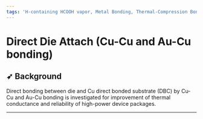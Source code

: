 ```yaml
---
tags: 'H-containing HCOOH vapor, Metal Bonding, Thermal-Compression Bonding (TCB), Direct Bonding'
---
```


# Direct Die Attach \(Cu-Cu and Au-Cu bonding\)

## ➶ Background

Direct bonding between die and Cu direct bonded substrate \(DBC\) by Cu-Cu and Au-Cu bonding is investigated for improvement of thermal conductance and reliability of high-power device packages.

---



